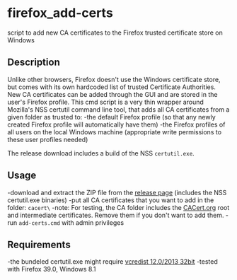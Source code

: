 firefox_add-certs
===========

script to add new CA certificates to the Firefox trusted certificate store on Windows


Description
-------------
Unlike other  browsers, Firefox doesn't use the Windows certificate store, but comes with its own hardcoded list of trusted Certificate Authorities. New CA certificates can be added through the GUI and are stored in the user's Firefox profile.
This cmd script is a very thin wrapper around Mozilla's NSS certutil command line tool, that adds all CA certificates from a given folder as trusted to:
-the default Firefox profile (so that any newly created Firefox profile will automatically have them)
-the Firefox profiles of all users on the local Windows machine (appropriate write permissions to these user profiles needed)

The release download includes a build of the NSS `certutil.exe`.

Usage
-------------
-download and extract the ZIP file from the [release page](https://github.com/christian-korneck/firefox_add-certs/releases) (includes the NSS certutil.exe binaries)
-put all CA certificates that you want to add in the folder: `cacert\`
  -note: For testing, the CA folder includes the [CACert.org](http://www.cacert.org/) root and intermediate certificates. Remove them if you don't want to add them.
-run `add-certs.cmd` with admin privileges

Requirements
-------------
-the bundeled certutil.exe might require [vcredist 12.0/2013 32bit](http://www.microsoft.com/en-us/download/details.aspx?id=40784)
-tested with Firefox 39.0, Windows 8.1